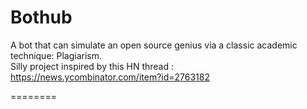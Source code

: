 Bothub
========

A bot that can simulate an open source genius via a classic academic technique: Plagiarism.<br/>
Silly project inspired by this HN thread : https://news.ycombinator.com/item?id=2763182

========
